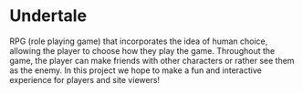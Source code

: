 # Undertale 
RPG (role playing game) that incorporates the idea of human choice, allowing the player to choose how they play the game. Throughout the game, the player can make friends with other characters or rather see them as the enemy. In this project we hope to make a fun and interactive experience for players and site viewers! 
